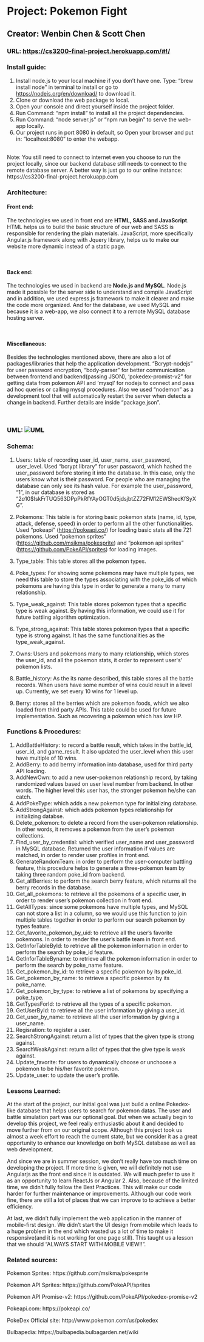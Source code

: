 # Project: Pokemon Fight <br />
## Creator: Wenbin Chen & Scott Chen <br />
### URL: https://cs3200-final-project.herokuapp.com/#!/ <br />

### Install guide: <br />
1. Install node.js to your local machine if you don’t have one. Type: “brew install node” in terminal to install or go to https://nodejs.org/en/download/ to download it. <br />
2. Clone or download the web package to local. <br />
3. Open your console and direct yourself inside the project folder. <br />
4. Run Command: “npm install” to install all the project dependencies. <br />
5. Run Command: “node server.js” or  “npm run begin” to serve the web-app locally. <br />
6. Our project runs in port 8080 in default, so Open your browser and put in: “localhost:8080“ to enter the webapp. <br />
<br />
Note: You still need to connect to internet even you choose to run the project locally, since our backend database still needs to connect to the remote database server. A better way is just go to our online instance: https://cs3200-final-project.herokuapp.com <br />


### Architecture: <br />
#### Front end: <br />
<p> The technologies we used in front end are <b>HTML, SASS and JavaScript</b>.
HTML helps us to build the basic structure of our web and SASS is responsible
for rendering the plain materials. JavaScript, more specifically Angular.js
framework along with Jquery library, helps us to make our website more dynamic
instead of a static page. </p>
<br />

#### Back end: <br />
<p>  The technologies we used in backend are <b>Node.js and MySQL</b>. Node.js
made it possible for the server side to understand and compile JavaScript and
in addition, we used express.js framework to make it clearer and make the code
more organized. And for the database, we used MySQL and because it is a web-app,
we also connect it to a remote MySQL database hosting server. <p>
<br />

#### Miscellaneous: <br />
<p> Besides the technologies mentioned above, there are also a lot of packages/libraries that help the application development. “Bcrypt-nodejs” for user password encryption, “body-parser” for better communication between frontend and backend(passing JSON), ‘pokedex-promist-v2” for getting data from pokemon API and ‘mysql’ for nodejs to connect and pass ad hoc queries or calling mysql procedures. Also we used “nodemon” as a development tool that will automatically restart the server when detects a change in backend. Further details are inside “package.json”.<p> 
<br />




### UML: ![UML](https://github.com/ethancwb/cs3200_Final_Project/blob/master/UML.png?raw=true) <br />

### Schema: <br />
1. Users: 
table of recording user_id, user_name, user_password, user_level. Used “bcrypt library” for user password, which hashed the user_password before storing it into the database. In this case, only the users know what is their password. For people who are managing the database can only see its hash value. For example the user_password, “1”, in our database is stored as “$2a$10$IskFrTUQ563DPpPkRfYAyOGT0d5jdsjbtZZ72FM12EWShecKfSyXG”. <br />
 
2. Pokemons: This table is for storing basic pokemon stats (name, id, type, attack, defense, speed) in order to perform all the other functionalities. Used “pokeapi” (https://pokeapi.co/) for loading basic stats all the 721 pokemons. Used “pokemon sprites” (https://github.com/msikma/pokesprite) and “pokemon api sprites” (https://github.com/PokeAPI/sprites) for loading images. <br />
 
3. Type_table: This table stores all the pokemon types. <br />
 
4. Poke_types: For showing some pokemons may have multiple types, we need this table to store the types associating with the poke_ids of which pokemons are having this type in order to generate a many to many relationship. <br />
 
5. Type_weak_against: This table stores pokemon types that a specific type is weak against. By having this information, we could use it for future battling algorithm optimization. <br />

6. Type_strong_against: This table stores pokemon types that a specific type is strong against. It has the same functionalities as the type_weak_against. <br />
 
7. Owns: Users and pokemons many to many relationship, which stores the user_id, and all the pokemon stats, it order to represent user's’ pokemon lists. <br />
 
8. Battle_history: As the its name described, this table stores all the battle records. When users have some number of wins could result in a level up. Currently, we set every 10 wins for 1 level up. <br />
 
9. Berry: stores all the berries which are pokemon foods, which we also loaded from third party APIs. This table could be used for future implementation. Such as recovering a pokemon which has low HP. <br />



### Functions & Procedures: <br />
1. AddBattleHistory: to record a battle result, which takes in the battle_id, user_id, and game_result. It also updated the user_level when this user have multiple of 10 wins. <br />
2. AddBerry: to add berrry information into database, used for third party API loading. <br />
3. AddNewOwn: to add a new user-pokemon relationship record, by taking randomized values based on user level number from backend. In other words. The higher level this user has, the stronger pokemon he/she can catch. <br />
4. AddPokeType: which adds a new pokemon type for initializing database. <br />
5. AddStrongAgainst: which adds pokemon types relationship for initializing databse. <br />
6. Delete_pokemon: to delete a record from the user-pokemon relationship. In other words, it removes a pokemon from the user’s pokemon collections. <br />
7. Find_user_by_credential: which verified user_name and user_password in MySQL database. Returned the user information if values are matched, in order to render user profiles in front end. <br />
8. GenerateRandomTeam: in order to perform the user-computer battling feature, this procedure helps to generate a three-pokemon team by taking three random poke_id from backend. <br />
9. Get_allBerries: to perform the search berry feature, which returns all the berry records in the database. <br />
10. Get_all_pokemons: to retrieve all the pokemons of a specific user, in order to render user’s pokemon collection in front end. <br />
11. GetAllTypes: since some pokemons have multiple types, and MySQL can not store a list in a column, so we would use this function to join multiple tables together in order to perform our search pokemon by types feature. <br />
12. Get_favorite_pokemon_by_uid: to retrieve all the user’s favorite pokemons. In order to render the user’s battle team in front end. <br />
13. GetInforTableById: to retrieve all the pokemon information in order to perform the search by poke_id feature. <br />
14. GetInforTableByname: to retrieve all the pokemon information in order to perform the search by poke_name feature. <br />
15. Get_pokemon_by_id: to retrieve a specific pokemon by its poke_id. <br />
16. Get_pokemon_by_name: to retrieve a specific pokemon by its poke_name. <br />
17. Get_pokemon_by_type: to retrieve a list of pokemons by specifying a poke_type. <br />
18. GetTypesForId: to retrieve all the types of a specific pokemon. <br />
19. GetUserById: to retrieve all the user information by giving a user_id. <br />
20. Get_user_by_name: to retrieve all the user information by giving a user_name. <br />
21. Regisration: to register a user. <br />
22. SearchStrongAgainst: return a list of types that the given type is strong against. <br />
23. SearchWeakAgainst: return a list of types that the give type is weak against. <br />
24. Update_favorite: for users to dynamically choose or unchoose a pokemon to be his/her favorite pokemon. <br />
25. Update_user: to update the user’s profile. <br />


### Lessons Learned: <br />
<p>At the start of the project, our initial goal was just build a online Pokedex-like database that helps users to search for pokemon datas. The user and battle simulation part was our optional goal. But when we actually begin to develop this project, we feel really enthusiastic about it and decided to move further from on our original scope. Although this project took us almost a week effort to reach the current state, but we consider it as a great opportunity to enhance our knowledge on both MySQL database as well as web development. </p>
 
<p>And since we are in summer session, we don’t really have too much time on developing the project. If more time is given, we will definitely not use Angularjs as the front end since it is outdated. We will much prefer to use it as an opportunity to learn ReactJs or Angular 2. 
Also, because of the limited time, we didn’t fully follow the Best Practices. This will make our code harder for further maintenance or improvements. Although our code work fine, there are still a lot of places that we can improve to to achieve a better efficiency. </p>

<p>At last, we didn’t fully implement the web application in the manner of mobile-first design. We didn’t start the UI design from mobile which leads to a huge problem in the end which wasted us a lot of time to make it responsive(and it is not working for one page still). This taught us a lesson that we should “ALWAYS START WITH MOBILE VIEW!!”. 
 
### Related sources: <br />
<p>Pokemon Sprites: https://github.com/msikma/pokesprite</p>
<p>Pokemon API Sprites: https://github.com/PokeAPI/sprites</p>
<p>Pokemon API Promise-v2: https://github.com/PokeAPI/pokedex-promise-v2</p>
<p>Pokeapi.com: https://pokeapi.co/</p>
<p>PokeDex Official site: http://www.pokemon.com/us/pokedex</p>
<p>Bulbapedia: https://bulbapedia.bulbagarden.net/wiki</p>






